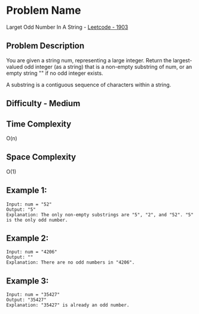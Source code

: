 # Problem Name 
Larget Odd Number In A String - [Leetcode - 1903](https://leetcode.com/problems/largest-odd-number-in-string/)

## Problem Description

You are given a string num, representing a large integer. Return the largest-valued odd integer (as a string) that is a non-empty substring of num, or an empty string "" if no odd integer exists.

A substring is a contiguous sequence of characters within a string.

## Difficulty - Medium

## Time Complexity
O(n)

## Space Complexity
O(1)

## Example 1:
```
Input: num = "52"
Output: "5"
Explanation: The only non-empty substrings are "5", "2", and "52". "5" is the only odd number.
```

## Example 2:
```
Input: num = "4206"
Output: ""
Explanation: There are no odd numbers in "4206".
```

## Example 3:
```
Input: num = "35427"
Output: "35427"
Explanation: "35427" is already an odd number.
```